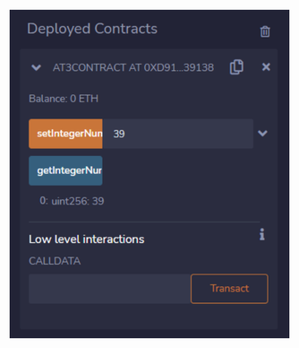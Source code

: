 <div style="display: inline_block" align="center"><br>
  <img width="500" src="../assets/Deployed-Contract.png"></img>
</div>
